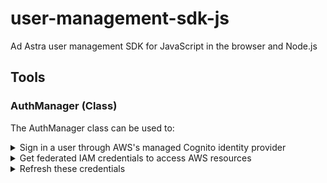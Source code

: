 # user-management-sdk-js

Ad Astra user management SDK for JavaScript in the browser and Node.js

## Tools

### **AuthManager** (Class)

The AuthManager class can be used to:

<details>
<summary>Sign in a user through AWS's managed Cognito identity provider</summary>

`.signIn( email, password, newPassword = '' )` => Promise<[CognitoUserSession]()>

Used to obtain a CognitoUserSession.
</details>

<details>
<summary>Get federated IAM credentials to access AWS resources</summary>

`.getIamCredentials()` => Promise<[CognitoIdentityCredentials]()>

Returns a refreshable CognitoIdentityCredentials object. Typically, you will want to set your global AWS-SDK config object's `credentials` key equal to this at the beginning of your session as follows:

```typescript
import { config } from 'aws-sdk';

// Instantiate your AuthManager Instance

config.credentials = authManagerInstance.getIamCredentials();
```
</details>

<details>
<summary>Refresh these credentials</summary>

`.refreshCognitoCredentials()` => Promise<`boolean`>

This will check if the credentials need refreshing using the credentials' `.needsRefresh()` method. If it does, it will refresh and resolve `true`. If it does not need refreshed, this will return `false`.
</details>
